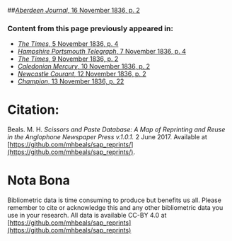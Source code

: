 ##[*Aberdeen Journal*, 16 November 1836, p. 2](https://mhbeals.github.io/sap_html/Aberdeen-Journal/Aberdeen-Journal-16-November-1836-p-2)

### Content from this page previously appeared in:
+ [*The Times*, 5 November 1836, p. 4](https://mhbeals.github.io/sap_html/The-Times/The-Times-5-November-1836-p-4)
+ [*Hampshire Portsmouth Telegraph*, 7 November 1836, p. 4](https://mhbeals.github.io/sap_html/Hampshire-Portsmouth-Telegraph/Hampshire-Portsmouth-Telegraph-7-November-1836-p-4)
+ [*The Times*, 9 November 1836, p. 2](https://mhbeals.github.io/sap_html/The-Times/The-Times-9-November-1836-p-2)
+ [*Caledonian Mercury*, 10 November 1836, p. 2](https://mhbeals.github.io/sap_html/Caledonian-Mercury/Caledonian-Mercury-10-November-1836-p-2)
+ [*Newcastle Courant*, 12 November 1836, p. 2](https://mhbeals.github.io/sap_html/Newcastle-Courant/Newcastle-Courant-12-November-1836-p-2)
+ [*Champion*, 13 November 1836, p. 22](https://mhbeals.github.io/sap_html/Champion/Champion-13-November-1836-p-22)
                    
# Citation: 

Beals. M. H. *Scissors and Paste Database: A Map of Reprinting and Reuse in the Anglophone Newspaper Press v.1.0.1.* 2 June 2017. Available at [https://github.com/mhbeals/sap_reprints/](https://github.com/mhbeals/sap_reprints/). 
                    
# Nota Bona

Bibliometric data is time consuming to produce but benefits us all. Please remember to cite or acknowledge this and any other bibliometric data you use in your research. All data is available CC-BY 4.0 at [https://github.com/mhbeals/sap_reprints](https://github.com/mhbeals/sap_reprints)